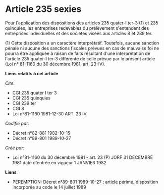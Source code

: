 # Article 235 sexies

Pour l'application des dispositions des articles 235 quater-I ter-3 (1) et 235 quinquies, les entreprises redevables du
prélèvement s'entendent des entreprises individuelles et des sociétés visées aux articles 8 et 239 ter.

(1) Cette disposition a un caractère interprétatif. Toutefois, aucune sanction pénale ni aucune des sanctions fiscales
prévues en cas de mauvaise foi ne pourra être appliquée à raison de faits résultant d'une interprétation de l'article 235
quater-I ter-3 différente de celle prévue par le présent article (Loi n° 81-1160 du 30 décembre 1981, art. 23-IV).

**Liens relatifs à cet article**

_Cite_:

  - CGI 235 quater I ter 3
  - CGI 235 quinquies
  - CGI 239 ter
  - CGI 8
  - Loi n°81-1160 1981-12-30 ART. 23 IV

_Codifié par_:

  - Décret n°82-881 1982-10-15
  - Décret n°89-801 1989-10-27

_Créé par_:

  - Loi n°81-1160 du 30 décembre 1981 - art. 23 (P) JORF 31 DECEMBRE 1981 date d'entrée en vigueur 1 JANVIER 1982

**Liens**:

  - PEREMPTION: Décret n°89-801 1989-10-27 : article périmé, disposition incorporée au code le 14 juillet 1989
